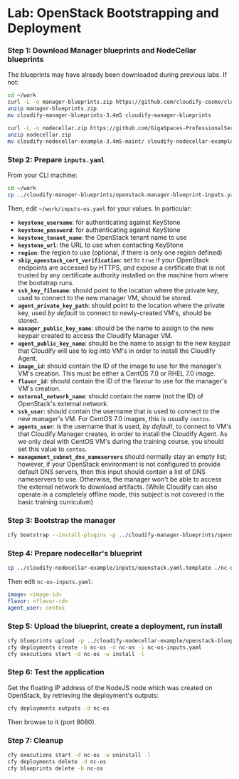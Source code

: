 # Lab: OpenStack Bootstrapping and Deployment

### Step 1: Download Manager blueprints and NodeCellar blueprints

The blueprints may have already been downloaded during previous labs. If not:

```bash
cd ~/work
curl -L -o manager-blueprints.zip https://github.com/cloudify-cosmo/cloudify-manager-blueprints/archive/3.4m5.zip
unzip manager-blueprints.zip
mv cloudify-manager-blueprints-3.4m5 cloudify-manager-blueprints

curl -L -o nodecellar.zip https://github.com/GigaSpaces-ProfessionalServices/cloudify-nodecellar-example/archive/3.4m5-maint.zip
unzip nodecellar.zip
mv cloudify-nodecellar-example-3.4m5-maint/ cloudify-nodecellar-example
```

### Step 2: Prepare `inputs.yaml`

From your CLI machine:

```bash
cd ~/work
cp ../cloudify-manager-blueprints/openstack-manager-blueprint-inputs.yaml inputs-os.yaml
```

Then, edit `~/work/inputs-os.yaml` for your values. In particular:

*   **`keystone_username`**: for authenticating against KeyStone
*   **`keystone_password`**: for authenticating against KeyStone
*   **`keystone_tenant_name`**: the OpenStack tenant name to use
*   **`keystone_url`**: the URL to use when contacting KeyStone
*   **`region`**: the region to use (optional, if there is only one region defined)
*   **`skip_openstack_cert_verification`**: set to `true` if your OpenStack endpoints are accessed by HTTPS, *and* expose a certificate that is not trusted by any certificate authority installed on the machine from where the bootstrap runs.
*   **`ssh_key_filename`**: should point to the location where the private key, used to connect to the new manager VM, should be stored.
*   **`agent_private_key_path`**: should point to the location where the private key, used *by default* to connect to newly-created VM's, should be stored.
*   **`manager_public_key_name`**: should be the name to assign to the new keypair created to access the Cloudify Manager VM.
*   **`agent_public_key_name`**: should be the name to assign to the new keypair that Cloudify will use to log into VM's in order to install the Cloudify Agent.
*   **`image_id`**: should contain the ID of the image to use for the manager's VM's creation. This must be either a CentOS 7.0 or RHEL 7.0 image.
*   **`flavor_id`**: should contain the ID of the flavour to use for the manager's VM's creation.
*   **`external_network_name`**: should contain the name (not the ID) of OpenStack's external network.
*   **`ssh_user`**: should contain the username that is used to connect to the new manager's VM. For CentOS 7.0 images, this is usually `centos`.
*   **`agents_user`**: is the username that is used, *by default*, to connect to VM's that Cloudify Manager creates, in order to install the Cloudify Agent. As we only deal with CentOS VM's during the training course, you should set this value to `centos`.
*   **`management_subnet_dns_nameservers`** should normally stay an empty list; however, if your OpenStack environment is not configured to provide default DNS servers, then this input should contain a list of DNS nameservers to use. Otherwise, the manager won't be able to access the external network to download artifacts. (While Cloudify can also operate in a completely offline mode, this subject is not covered in the basic training curriculum)

### Step 3: Bootstrap the manager

```bash
cfy bootstrap --install-plugins -p ../cloudify-manager-blueprints/openstack-manager-blueprint.yaml -i inputs-os.yaml
```

### Step 4: Prepare nodecellar's blueprint

```bash
cp ../cloudify-nodecellar-example/inputs/openstack.yaml.template ./nc-os-inputs.yaml
```

Then edit `nc-os-inputs.yaml`:

```yaml
image: <image-id>
flavor: <flavor-id>
agent_user: centos
```

### Step 5: Upload the blueprint, create a deployment, run install

```bash
cfy blueprints upload -p ../cloudify-nodecellar-example/openstack-blueprint.yaml -b nc-os
cfy deployments create -b nc-os -d nc-os -i nc-os-inputs.yaml
cfy executions start -d nc-os -w install -l
```

### Step 6: Test the application

Get the floating IP address of the NodeJS node which was created on OpenStack, by retrieving the deployment's outputs:

```bash
cfy deployments outputs -d nc-os
```

Then browse to it (port 8080).

### Step 7: Cleanup

```bash
cfy executions start -d nc-os -w uninstall -l
cfy deployments delete -d nc-os
cfy blueprints delete -b nc-os
```

